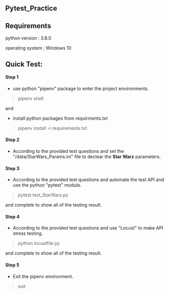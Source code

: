Pytest_Practice
---

Requirements
---
python version : 3.8.0

operating system : Windows 10



Quick Test:
---

#### Step 1

+ use python "pipenv" package to enter the project environments.

>pipenv shell

and

+ install python packages from requirments.txt

>pipenv install -r requirements.txt


#### Step 2

+ According to the provided test questions and set the "/data/StarWars_Params.ini" file to declear the **Star Warz** parameters.

#### Step 3

+ According to the provided test questions and automate the test API and use the python "pytest" module.

>pytest test_StarWars.py

and complete to show all of the testing result.

#### Step 4

+ According to the provided test questions and use "Locust" to make API stress testing.

>python locustfile.py

and complete to show all of the testing result.

#### Step 5

+ Exit the pipenv environment.

>exit